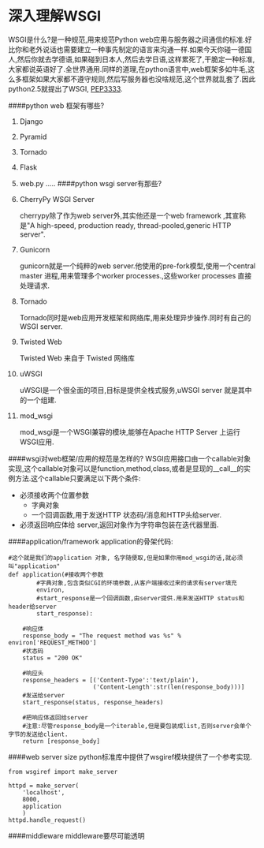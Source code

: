 深入理解WSGI
===================
WSGI是什么?是一种规范,用来规范Python web应用与服务器之间通信的标准.好比你和老外说话也需要建立一种事先制定的语言来沟通一样.如果今天你碰一德国人,然后你就去学德语,如果碰到日本人,然后去学日语,这样累死了,干脆定一种标准,大家都说英语好了.全世界通用.同样的道理,在python语言中,web框架多如牛毛,这么多框架如果大家都不遵守规则,然后写服务器也没啥规范,这个世界就乱套了.因此python2.5就提出了WSGI, [PEP3333](http://www.python.org/dev/peps/pep-3333/).

####python web 框架有哪些?

1. Django
2. Pyramid
3. Tornado
4. Flask
5. web.py
.....
####python wsgi server有那些?

1. CherryPy WSGI Server  

    cherrypy除了作为web server外,其实他还是一个web framework ,其宣称是"A high-speed, production ready, thread-pooled,generic HTTP server". 
2. Gunicorn  

    gunicorn就是一个纯粹的web server.他使用的pre-fork模型,使用一个central master 进程,用来管理多个worker processes.,这些worker processes 直接处理请求.  

3. Tornado  
    
    Tornado同时是web应用开发框架和网络库,用来处理异步操作.同时有自己的WSGI server.

4. Twisted Web

    Twisted Web 来自于 Twisted 网络库

5. uWSGI

    uWSGI是一个很全面的项目,目标是提供全栈式服务,uWSGI server 就是其中的一个组建.

6. mod_wsgi
    
    mod_wsgi是一个WSGI兼容的模块,能够在Apache HTTP Server 上运行 WSGI应用.

####wsgi对web框架/应用的规范是怎样的?
WSGI应用接口由一个callable对象实现,这个callable对象可以是function,method,class,或者是显现的__call__的实例方法.这个callable只要满足以下两个条件:  
* 必须接收两个位置参数
    * 字典对象
    * 一个回调函数,用于发送HTTP 状态码/消息和HTTP头给server.
* 必须返回响应体给 server,返回对象作为字符串包装在迭代器里面.

####application/framework
application的骨架代码:   

    #这个就是我们的application 对象, 名字随便取,但是如果你用mod_wsgi的话,就必须叫"application"
    def application(#接收两个参数
            #字典对象,包含类似CGI的环境参数,从客户端接收过来的请求有server填充
            environ,
            #start_response是一个回调函数,由server提供.用来发送HTTP status和header给server
            start_response):
    
        #响应体
        response_body = "The request method was %s" % environ['REQUEST_METHOD']
        #状态码
        status = "200 OK"
        
        #响应头
        response_headers = [('Content-Type':'text/plain'),
                            ('Content-Length':str(len(response_body)))]
        #发送给server
        start_response(status, response_headers)
    
        #把响应体返回给server
        #注意:尽管response_body是一个iterable,但是要包装成list,否则server会单个字节的发送给client.
        return [response_body]

####web server size
python标准库中提供了wsgiref模块提供了一个参考实现.
    
    from wsgiref import make_server
    
    httpd = make_server(
        'localhost',
        8000,
        application
        )
    httpd.handle_request()
    
####middleware 
middleware要尽可能透明  
